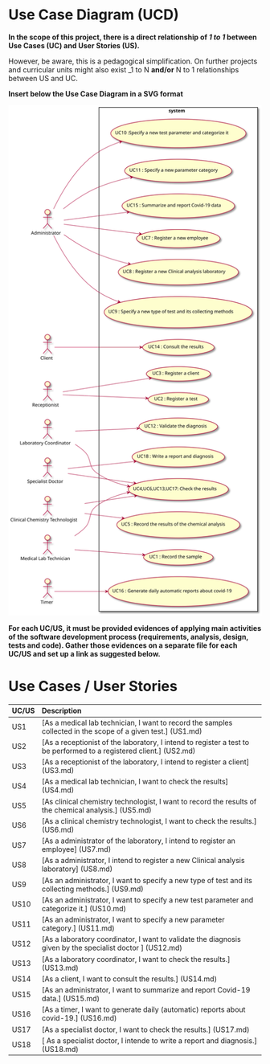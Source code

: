 # Use Case Diagram (UCD)

**In the scope of this project, there is a direct relationship of _1 to 1_ between Use Cases (UC) and User Stories (US).**

However, be aware, this is a pedagogical simplification. On further projects and curricular units might also exist _1 to N **and/or** N to 1 relationships between US and UC.

**Insert below the Use Case Diagram in a SVG format**

![Use Case Diagram](UCD.svg)


**For each UC/US, it must be provided evidences of applying main activities of the software development process (requirements, analysis, design, tests and code). Gather those evidences on a separate file for each UC/US and set up a link as suggested below.**

# Use Cases / User Stories
| UC/US  | Description                                                               |                   
|:-------|:--------------------------------------------------------------------------|
| US1 | [As a medical lab technician, I want to record the samples collected in the scope of a given test.] (US1.md)|
| US2 | [As a receptionist of the laboratory, I intend to register a test to be performed to a registered client.] (US2.md)|
| US3 | [As a receptionist of the laboratory, I intend to register a client] (US3.md)|
| US4 | [As a medical lab technician, I want to check the results] (US4.md)|
| US5 | [As clinical chemistry technologist, I want to record the results of the chemical analysis.] (US5.md)|
| US6 | [As a clinical chemistry technologist, I want to check the results.] (US6.md)|
| US7 | [As a administrator of the laboratory, I intend to register an employee] (US7.md)|
| US8 | [As a administrator, I intend to register a new Clinical analysis laboratory] (US8.md)|
| US9| [As an administrator, I want to specify a new type of test and its collecting methods.] (US9.md)|
| US10| [As an administrator, I want to specify a new test parameter and categorize it.] (US10.md)|
| US11| [As an administrator, I want to specify a new parameter category.] (US11.md)|
| US12 | [As a laboratory coordinator, I want to validate the diagnosis given by the specialist doctor ] (US12.md)|
| US13 | [As a laboratory coordinator, I want to check the results.] (US13.md)|
| US14 | [As a client, I want to consult the results.] (US14.md)|
| US15| [As an administrator, I want to summarize and report Covid-19 data.] (US15.md)|
| US16| [As a timer, I want to generate daily (automatic) reports about covid-19.] (US16.md)|
| US17 | [As a specialist doctor, I want to check the results.] (US17.md)|
| US18 | [ As a specialist doctor, I intende to write a report and diagnosis.] (US18.md)|
